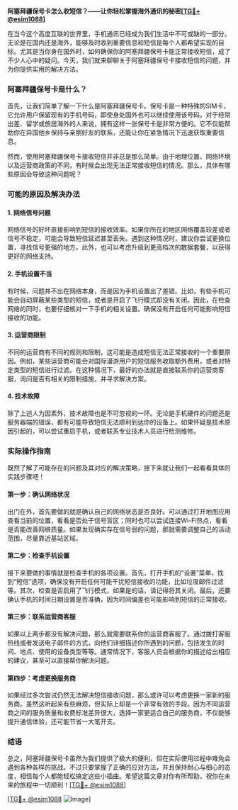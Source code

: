 **阿塞拜疆保号卡怎么收短信？——让你轻松掌握海外通讯的秘密[[TG💪+ @esim1088](https://t.me/s/esim1088)]**

在当今这个高度互联的世界里，手机通讯已经成为我们生活中不可或缺的一部分。无论是在国内还是海外，能够及时收到重要信息和短信是每个人都希望实现的目标。尤其是当你身在国外时，如何确保你的阿塞拜疆保号卡能正常接收短信，成了不少人心中的疑问。今天，我们就来聊聊关于阿塞拜疆保号卡接收短信的问题，并为你提供实用的解决方法。

### 阿塞拜疆保号卡是什么？

首先，让我们简单了解一下什么是阿塞拜疆保号卡。保号卡是一种特殊的SIM卡，它允许用户保留现有的手机号码，即使身处国外也可以继续使用该号码。对于经常出差、留学或旅居海外的人来说，拥有这样一张保号卡是非常方便的。它不仅能帮助你在异国他乡保持与亲朋好友的联系，还能让你在紧急情况下迅速获取重要信息。

然而，使用阿塞拜疆保号卡接收短信并非总是那么简单。由于地理位置、网络环境以及运营商政策的不同，有时候会出现无法正常接收短信的情况。那么，具体有哪些原因会导致这种问题呢？

### 可能的原因及解决办法

#### 1. 网络信号问题
网络信号的好坏直接影响到短信的接收效率。如果你所在的地区网络覆盖较差或者信号不稳定，可能会导致短信延迟甚至丢失。遇到这种情况时，建议你尝试更换位置，寻找信号更强的地方。此外，也可以考虑升级到更高档次的数据套餐，以获得更好的网络支持。

#### 2. 手机设置不当
有时候，问题并不出在网络本身，而是因为手机设置出了差错。比如，有些手机可能会自动屏蔽某些类型的短信，或者是开启了飞行模式却没有关闭。因此，在检查网络的同时，也要仔细核对一下手机的相关设置。确保没有开启任何可能影响短信接收的功能。

#### 3. 运营商限制
不同的运营商有不同的规则和限制，这可能是造成短信无法正常接收的一个重要原因。例如，某些运营商可能会对国际漫游用户的短信服务收取额外费用，或者对特定类型的短信进行过滤。在这种情况下，最好的办法就是直接联系你的运营商客服，询问是否有相关的限制措施，并寻求解决方案。

#### 4. 技术故障
除了上述人为因素外，技术故障也是不可忽视的一环。无论是手机硬件的问题还是服务器端的错误，都有可能导致短信无法顺利到达你的设备上。如果怀疑是技术原因引起的，可以尝试重启手机，或者联系专业技术人员进行检测维修。

### 实际操作指南

既然了解了可能存在的问题及其对应的解决策略，接下来就让我们一起看看具体的实践步骤吧！

#### 第一步：确认网络状况
出门在外，首先要做的就是确认自己的网络状态是否良好。可以通过打开地图应用查看当前的位置，看看是否处于信号盲区；同时也可以尝试连接Wi-Fi热点，看看是否能改善网络质量。如果发现确实存在信号弱的问题，那就需要调整自己的活动范围，尽量靠近基站区域。

#### 第二步：检查手机设置
接下来要做的事情就是检查手机的各项设置。首先，打开手机的“设置”菜单，找到“短信”选项，确保没有开启任何可能干扰短信接收的功能，比如垃圾邮件过滤等。其次，检查是否启用了飞行模式，如果是的话，请记得将其关闭。最后，还要确认手机的时间日期设置是否准确，因为时间偏差也可能影响到短信的正常接收。

#### 第三步：联系运营商客服
如果以上两步都没有解决问题，那么就需要联系你的运营商客服了。通过拨打客服热线或者发送电子邮件的方式，向他们详细描述你所遇到的问题，包括发生的时间、地点、使用的设备类型等等。通常情况下，客服人员会根据你的描述给出相应的建议，甚至可以直接帮你解决问题。

#### 第四步：考虑更换服务商
如果经过多次尝试仍然无法解决短信接收问题，那么或许可以考虑更换一家新的服务商。虽然这听起来有些麻烦，但实际上却是一个非常有效的手段。因为不同运营商之间的服务质量和收费标准差异很大，选择一家更适合自己的服务商，不仅能够提升通信体验，还可能节省一大笔开支。

### 结语

总之，阿塞拜疆保号卡虽然为我们提供了极大的便利，但在实际使用过程中难免会遇到各种各样的挑战。不过只要掌握了正确的应对方法，并且保持耐心与细心的态度，相信每个人都能轻松搞定这些小插曲。希望这篇文章对你有所帮助，祝你在未来的旅程中一切顺利！[[TG💪+ @esim1088](https://t.me/s/esim1088)]

[[TG💪+ @esim1088](https://t.me/s/esim1088) ![Image](https://i.postimg.cc/4NQfJmqS/Snipaste-2025-05-13-00-14-12.png)]
